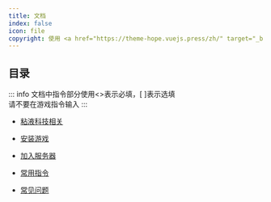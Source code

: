 ```yaml
---
title: 文档
index: false
icon: file
copyright: 使用 <a href="https://theme-hope.vuejs.press/zh/" target="_blank">VuePress Theme Hope</a> 主题 | Copyleft© 2023 Craft233  <a href="https://icp.gov.moe/?keyword=20232336" target="_blank">萌ICP备20232336号</a>
---
```

## 目录
::: info
文档中指令部分使用<>表示必填，[ ]表示选填  
请不要在游戏指令输入
:::
- [粘液科技相关](../slimefun/README.md)

- [安装游戏](../Install_game/README.md)

- [加入服务器](../Join_game/README.md)

- [常用指令](../common_command/README.md)

- [常见问题](../common_question/README.md)
